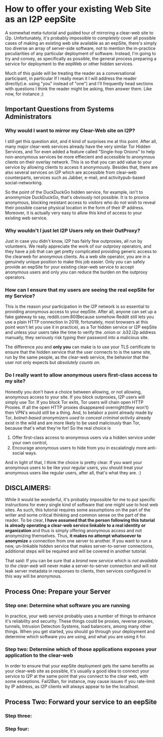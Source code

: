 How to offer your existing Web Site as an I2P eepSite
=====================================================

A somewhat meta-tutorial and guided tour of mirroring a clear-web site to i2p.
Unfortunately, it's probably impossible to *completely* cover all possible cases
of making an existing web site available as an eepSite, there's simply too
diverse an array of server-side software, not to mention the in-practice
peculiarities of any particular deployment of software. Instead, I'm going to
try and convey, as specifically as possible, the general process preparing a
service for deployment to the eepWeb or other hidden services.

Much of this guide will be treating the reader as a conversational participant,
in particular If I really mean it I will address the reader directly(i.e. using
"you" instead of "one") and I'll frequently head sections with questions I think
the reader might be asking, then answer them. Like now, for instance ;)

Important Questions from Systems Administrators
-----------------------------------------------

### Why would I want to mirror my Clear-Web site on I2P?

I still get this question alot, and it kind of surprises me at this point. After
all, many major clear-web services already have the very similar Tor Hidden
Services, and Tor even added a feature called "Single-hop Onions" to help
non-anonymous services be more effiecient and accessible to anonymous clients
on their overlay network. This is so that you can add value to your service by
allowing clients to access it anonymously. Besides that, there are also several
services on I2P which are accessible from clear-web counterparts, services such
as Jabber, e-mail, and activitypub-based social-networking.

So the point of the DuckDuckGo hidden service, for example, isn't to anonmymize
DuckDuckGo, that's obviously not possible. It is to provice anonymous, blocking
resistant access to *visitors* who do not wish to reveal their possible coarse
physical location in the form of their IP address. Moreover, it is actually very
easy to allow this kind of access to your existing web service.

### Why wouldn't I just let I2P Users rely on their OutProxy?

Just in case you didn't know, I2P has fairly few outproxies, all run by
volunteers. We really appreciate the work of our outproxy operators, and they
have a job that can get pretty complicated providing generic access to the
clearweb for anonymous clients. As a web site operator, you are in a genuinely
unique position to make this job easier. Only *you* can safely provide an
eepSite for your existing clear-web service to accept anonymous users and only
*you* can reduce the burden on the outproxy operators.

### How can I ensure that my users are seeing the real eepSite for my Service?

This is the reason *your* participation in the I2P network is so essential to
providing anonymous access to your eepSite. After all, anyone can set up a
fake gateway to say, reddit.com:80(Because somehow Reddit still lets you
use a plain  HTTP connection in 2019, fortunately, most browsers at this point
won't let you use it in practice), as a Tor hidden service or I2P eepSite and
unless your users take the time to verify the .onion or .b32.i2p address
manually, they seriously risk typing their password into a malicious site.

The difference *you* and **only you** can make is to use your TLS certificate
to ensure that the hidden service that the user connects to is the same site,
run by the same people, as the clear-web service, the behavior that the user
not only expects but *absolutely counts on.*

### Do I really want to allow anonymous users first-class access to my site?

Honestly you don't have a choice between allowing, or not allowing, anonymous
access to your site. If you block outproxies, I2P users will simply use Tor.
If you block Tor exits, Tor users will chain open HTTP Proxies. If all the open
HTTP proxies disappeared overnight(they won't) then VPN's would still be a
thing. And, to belabor a point already made by Tor, *botnet-based anonymizers*
*used to conceal criminal activity* already exist in the wild and are more
likely to be used maliciously than Tor, because that's what they're for! So the
real choice is

 1. Offer first-class access to anonymous users via a hidden service under your
 own control,
 2. Encourage anonymous users to hide from you in escalatingly more anti-social
 ways.

And in light of that, I think the choice is pretty clear. If you want your
anonymous users to be like your regular users, you should treat your anonymous
users like regular users, after all, that's what they are. :)

DISCLAIMERS:
------------

While it would be wonderful, it's probably impossible for me to put specific
instructions for every single kind of software that one might use to host web
sites. As such, this tutorial requires some assumptions on the part of the
writer and some critical thinking and common sense on the part of the reader.
To be clear, **I have assumed that the person following this tutorial is**
**already operating a clear-web service linkable to a real identity or**
**organization** and thus is simply offering anonymous access and not
anonymizing themselves. Thus, **it makes no attempt whatsoever to anonymize**
a connection from one server to another. If you want to run a new, un-linkable
hidden service that makes server-to-server connections, additional steps will
be required and will be covered in another tutorial.

That said: If you can be sure that a *brand new service* which is *not*
*available to the clear-web* will never make a server-to-server connection and
will not leak server metadata in responses to clients, then services configured
in this way will be anonymous.

Process One: Prepare your Server
--------------------------------



### Step one: Determine what software you are running

In practice, your web service probably uses a number of things to enhance it's
reliability and security. These things could be proxies, reverse proxies,
tunnels, Intrusion Detection Systems, load balancers, among many other things.
When you get started, you should go through your deployment and determine which
software you are using, and what you are using it for.

### Step two: Determine which of those applications exposes your application to the clear-web

In order to ensure that your eepSite deployment gets the same benefits as your
clear-web site as possible, it's usually a good idea to connect your service to
I2P at the same point that you connect to the clear web, with some exceptions.
Fail2Ban, for instance, may cause issues if you rate-limit by IP address, as I2P
clients will always appear to be the localhost.

Process Two: Forward your service to an eepSite
------------

### Step three:

### Step four:
